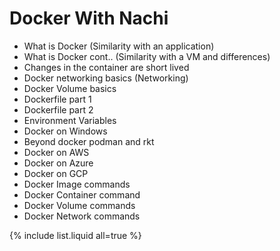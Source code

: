 # Docker With Nachi

 * What is Docker (Similarity with an application)
 * What is Docker cont.. (Similarity with a VM and differences)
 * Changes in the container are short lived 
 * Docker networking basics (Networking)
 * Docker Volume basics
 * Dockerfile part 1
 * Dockerfile part 2
 * Environment Variables
 * Docker on Windows
 * Beyond docker podman and rkt
 * Docker on AWS
 * Docker on Azure
 * Docker on GCP
 * Docker Image commands
 * Docker Container command
 * Docker Volume commands
 * Docker Network commands

{% include list.liquid all=true %}
